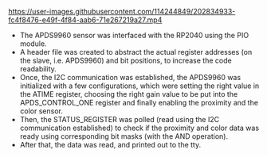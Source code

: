 




https://user-images.githubusercontent.com/114244849/202834933-fc4f8476-e49f-4f84-aab6-71e267219a27.mp4



- The APDS9960 sensor was interfaced with the RP2040 using the PIO module.
- A header file was created to abstract the actual register addresses (on the slave, i.e. APDS9960) and bit positions, to increase the code readability.
- Once, the I2C communication was established, the APDS9960 was initialized with a few configurations, which were setting the right value in the ATIME register, choosing the right gain value to be put into the APDS_CONTROL_ONE register and finally enabling the proximity and the color sensor.
- Then, the STATUS_REGISTER was polled (read using the I2C communication established) to check if the proximity and color data was ready using corresponding bit masks (with the AND operation).
- After that, the data was read, and printed out to the tty.

